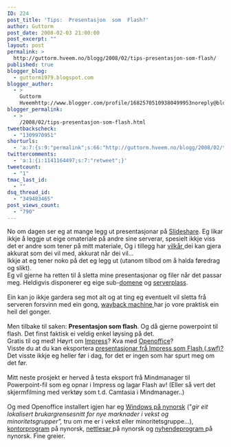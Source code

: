 ```yaml
---
ID: 224
post_title: 'Tips:  Presentasjon  som  Flash?'
author: Guttorm
post_date: 2008-02-03 21:00:00
post_excerpt: ""
layout: post
permalink: >
  http://guttorm.hveem.no/blogg/2008/02/tips-presentasjon-som-flash/
published: true
blogger_blog:
  - guttorm1979.blogspot.com
blogger_author:
  - >
    Guttorm
    Hveemhttp://www.blogger.com/profile/16825705109380499953noreply@blogger.com
blogger_permalink:
  - >
    /2008/02/tips-presentasjon-som-flash.html
tweetbackscheck:
  - "1309970951"
shorturls:
  - 'a:7:{s:9:"permalink";s:66:"http://guttorm.hveem.no/blogg/2008/02/tips-presentasjon-som-flash/";s:7:"tinyurl";s:25:"http://tinyurl.com/cxyycu";s:4:"isgd";s:17:"http://is.gd/gUWc";s:5:"bitly";s:20:"http://bit.ly/3vhYCE";s:5:"snipr";s:22:"http://snipr.com/akr0n";s:5:"snurl";s:22:"http://snurl.com/akr0n";s:7:"snipurl";s:24:"http://snipurl.com/akr0n";}'
twittercomments:
  - 'a:1:{i:1141164497;s:7:"retweet";}'
tweetcount:
  - "1"
tmac_last_id:
  - ""
dsq_thread_id:
  - "349483465"
post_views_count:
  - "790"
---
```

No om dagen ser eg at mange legg ut presentasjonar på <a href="http://www.slideshare.net/terms">Slideshare</a>. Eg likar ikkje å leggje ut eige omateriale på andre sine serverar, spesielt ikkje viss det er andre som tener på mitt materiale, Og i tillegg har <a href="http://www.slideshare.net/terms">vilkår </a>dei kan gjera akkurat som dei vil med, akkurat når dei vil...<br />Ikkje at eg tener noko på det eg legg ut (utanom tilbod om å halda føredrag og slikt).<br />Eg vil gjerne ha retten til å sletta mine presentasjonar og filer når det passar meg. Heldigvis disponerer eg eige sub-<a href="http://hveem.no/">domene</a> og <a href="http://idrift.no/">serverplass</a>.<br /><br /> Ein kan jo ikkje gardera seg mot alt og at ting eg eventuelt vil sletta frå serveren forsvinn med ein gong, <a href="http://www.archive.org/web/web.php">wayback machine </a>har jo vore praktisk ein heil del gonger.<br /><br />Men tilbake til saken: <strong>Presentasjon som flash</strong>. Og då gjerne powerpoint til flash. Det finst faktisk ei veldig enkel løysing på det.<br />Gratis til og med! Høyrt om <a href="http://www.openoffice.org/product/impress.html">Impress</a>? Kva med <a href="http://nn.openoffice.org/">Openoffice</a>?<br />Visste du at du kan eksportera <a href="http://newmediaworkshops.com/telblog/?p=86">presentasjonar frå Impress som Flash (.swf)?</a><br />Det visste ikkje eg heller før i dag, for det er ingen som har spurt meg om det før.<br /><br />Mitt neste prosjekt er herved å testa eksport frå Mindmanager til Powerpoint-fil som eg opnar i Impress og lagar Flash av! (Eller så vert det skjermfilming med verktøy som t.d. Camtasia i Mindmanager..)<br /><br />Og med Openoffice installert igjen har eg <a href="http://www.microsoft.com/downloads/details.aspx?FamilyID=0db2e8f9-79c4-4625-a07a-0cc1b341be7c&amp;displaylang=nn">Windows på nynorsk</a> ("<em>gir eit lokalisert brukargrensesnitt for nye marknader i vekst og minoritetsgrupper", </em>tru om me er i vekst eller minoritetsgruppe...), <a href="http://no.openoffice.org/">kontorprogram</a> på nynorsk, <a href="http://opera.no/">nettlesar </a>på nynorsk og <a href="http://feedreader.com/">nyhendeprogram </a>på nynorsk. Fine greier.